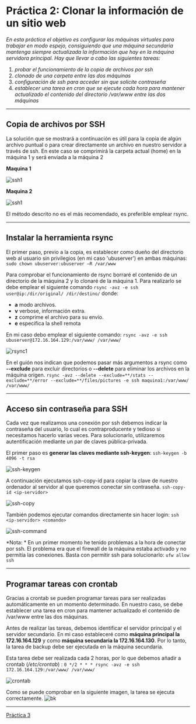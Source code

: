 # Práctica 2: Clonar la información de un sitio web

*En esta práctica el objetivo es configurar las máquinas virtuales para trabajar en modo
espejo, consiguiendo que una máquina secundaria mantenga siempre actualizada la
información que hay en la máquina servidora principal.
Hay que llevar a cabo las siguientes tareas:*
1. *probar el funcionamiento de la copia de archivos por ssh*
2. *clonado de una carpeta entre las dos máquinas*
3. *configuración de ssh para acceder sin que solicite contraseña*
4. *establecer una tarea en cron que se ejecute cada hora para mantener actualizado el contenido del directorio /var/www entre las dos máquinas*

----

## Copia de archivos por SSH

La solución que se mostrará a continuación es útil para la copia de algún archivo puntual o para crear directamente un archivo en nuestro servidor a través de ssh. En este caso se comprimirá la carpeta actual (home) en la máquina 1 y será enviada a la máquina 2 

**Maquina 1**

![ssh1](./img/copia1.png)

**Maquina 2**

![ssh1](./img/copia2.png)


El método descrito no es el más recomendado, es preferible emplear rsync.

-------
## Instalar la herramienta rsync

El primer paso, previo a la copia, es establecer como dueño del directorio web al usuario sin privilegios (en mi caso 'ubuserver') en ambas máquinas: `sudo chown ubuserver:ubuserver –R /var/www`

Para comprobar el funcionamiento de rsync borraré el contenido de un directorio de la máquina 2 y lo clonaré de la máquina 1. Para realizarlo se debe emplear el siguiente comando `rsync -avz -e ssh user@ip:/dir/original/ /dir/destino/` donde:
* **a**  modo archivos.
* **v**  verbose, información extra.
* **z**  comprime el archivo para su envío.
* **e**  especifica la shell remota

En mi caso debo emplear el siguiente comando:
`rsync -avz -e ssh ubuserver@172.16.164.129:/var/www/ /var/www/`

![rsync1](./img/rsync1.png)

En el guión nos indican que podemos pasar más argumentos a rsync como **--exclude** para excluir directorios o **--delete** para eliminar los archivos en la máquina origen.
`rsync -avz --delete --exclude=**/stats --exclude=**/error --exclude=**/files/pictures -e ssh maquina1:/var/www/ /var/www/`

----

## Acceso sin contraseña para SSH

Cada vez que realizamos una conexión por ssh debemos indicar la contraseña del usuario, lo cual es contraproducente y tedioso si necesitamos hacerlo varias veces. Para solucionarlo, utilizaremos autentificación mediante un par de claves pública-privada.

El primer paso es **generar las claves mediante ssh-keygen**:
`ssh-keygen -b 4096 -t rsa`

![ssh-keygen](./img/ssh-keygen.png)

A continuación ejecutamos ssh-copy-id para copiar la clave de nuestro ordenador al servidor al que queremos conectar sin contraseña.
`ssh-copy-id <ip-servidor>`

![ssh-copy](./img/ssh-copy.png)

También podemos ejecutar comandos directamente sin hacer login:
`ssh <ip-servidor> <comando>`

![ssh-command](./img/command.png)

*Nota: * En un primer momento he tenido problemas a la hora de conectar por ssh. El problema era que el firewall de la máquina estaba activado y no permitía las conexiones. Basta con permitir ssh para solucionarlo:
`ufw allow ssh`

------
## Programar tareas con crontab

Gracias a crontab se pueden programar tareas para ser realizadas automáticamente en un momento determinado. En nuestro caso, se debe establecer una tarea en cron para mantener actualizado el contenido de /var/www entre las dos máquinas.

Antes de realizar las tareas, debemos identificar el servidor principal y el servidor secundario. En mi caso estableceré como **máquina principal la 172.16.164.129** y como **máquina secundaria la 172.16.164.130**. Por lo tanto, la tarea de backup debe ser ejecutada en la máquina secundaria.

Esta tarea debe ser realizada cada 2 horas, por lo que debemos añadir a crontab (*/etc/crontab*) :
`0 */2 * * * rsync -avz -e ssh 172.16.164.129:/var/www/ /var/www/`

![crontab](./img/crontab.png)

Como se puede comprobar en la siguiente imagen, la tarea se ejecuta correctamente.
![bk](./img/bk.png)

----
[Práctica 3](../practica3/practica3.md)
